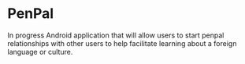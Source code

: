# PenPal

In progress Android application that will allow users to start penpal relationships with other users to help facilitate learning about a foreign language or culture.
